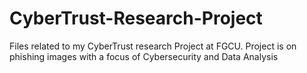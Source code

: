 # CyberTrust-Research-Project
Files related to my CyberTrust research Project at FGCU. Project is on phishing images with a focus of Cybersecurity and Data Analysis
